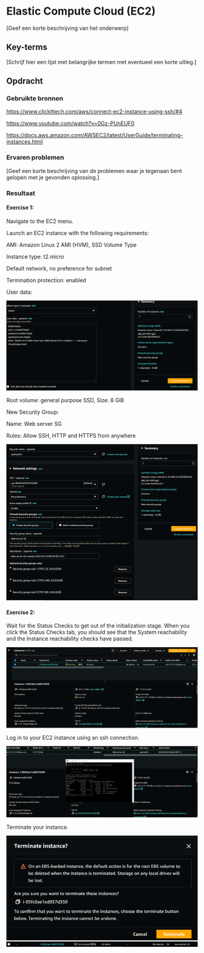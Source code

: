 # Elastic Compute Cloud (EC2)
[Geef een korte beschrijving van het onderwerp]

## Key-terms
[Schrijf hier een lijst met belangrijke termen met eventueel een korte uitleg.]

## Opdracht
### Gebruikte bronnen

https://www.clickittech.com/aws/connect-ec2-instance-using-ssh/#4

https://www.youtube.com/watch?v=0Gz-PUnEUF0

https://docs.aws.amazon.com/AWSEC2/latest/UserGuide/terminating-instances.html

### Ervaren problemen
[Geef een korte beschrijving van de problemen waar je tegenaan bent gelopen met je gevonden oplossing.]

### Resultaat

#### Exercise 1:
Navigate to the EC2 menu.

Launch an EC2 instance with the following requirements:

AMI: Amazon Linux 2 AMI (HVM), SSD Volume Type

Instance type: t2.micro

Default network, no preference for subnet

Termination protection: enabled

User data:

![ec2prelaunch2](https://github.com/techgrounds/techgrounds-EligioPessoa/blob/main/00_includes/AWS-06_ec2prelaunch2.png)


Root volume: general purpose SSD, Size: 8 GiB

New Security Group:

Name: Web server SG

Rules: Allow SSH, HTTP and HTTPS from anywhere

![prelaunch](https://github.com/techgrounds/techgrounds-EligioPessoa/blob/main/00_includes/AWS-06_ec2prelaunch.png)

#### Exercise 2:
Wait for the Status Checks to get out of the initialization stage. When you click the Status Checks tab, you should see that the System reachability and the Instance reachability checks have passed.



![launch](https://github.com/techgrounds/techgrounds-EligioPessoa/blob/main/00_includes/AWS-06_ec2launch.png)

Log in to your EC2 instance using an ssh connection.

![ec2loggedin](https://github.com/techgrounds/techgrounds-EligioPessoa/blob/main/00_includes/AWS-06_ec2loggedin.png)


Terminate your instance.

![terminate](https://github.com/techgrounds/techgrounds-EligioPessoa/blob/main/00_includes/AWS-06_terminate.png)
![terminated](https://github.com/techgrounds/techgrounds-EligioPessoa/blob/main/00_includes/AWS-06_terminated.png)
